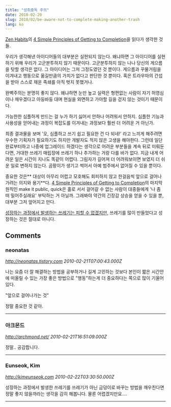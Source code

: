 ```yaml
---
title: "성취중독 주의"
date: 2010-02-20
slug: 2010/02/be-aware-not-to-complete-making-another-trash
lang: ko
---
```


[Zen Habits](http://zenhabits.net/)의 [4 Simple Principles of Getting to Completion](http://zenhabits.net/2010/02/completion-principles/)을 읽다가 생각한 것들.

우리가 생각해낸 아이디어들의 대부분은 실현되지 않는다. 왜냐하면 그 아이디어를 실현하기 위해 우리가 고군분투하지 않기 때문이다. 고군분투하지 않는 나나 당신의 게으름을 탓할 생각은 없다. 그 아이디어는 그저 그정도였던 것 뿐이다. 게으름과 꾸물거림을 이겨내고 행동으로 옮길만큼의 가치가 없다고 판단한 것 뿐이다. 혹은 트라우마의 간섭을 받아 스스로 채운 족쇄를 아직 벗지 못했거나.

완벽주의는 분명히 좋지 않다. 왜냐하면 눈만 높고 실력은 형편없는 사람이 자기 허영심이나 채우겠다고 아둥바둥 대며 현실을 외면하고 가야할 길을 걷지 않는 것이기 때문이다.

가능한한 심플하게 만드는 걸 누가 하기 싫어서 안하나 어려워서 안하지. 심플한 기능과 사용성을 얻어내는 과정이 복잡도를 이겨내는 과정보다 훨씬 더 어려운 거 아닌가.

최종 결과물을 보며 '오, 심플하고 쓰기 쉽고 필요한 건 다 되네!' 라고 느끼게 해주려면 우수한 기획자가 필요하기도 하지만 개발자도 적지 않은 고생을 해야한다. 그런데 일단 완료부터하고 나중에 업그레이드 하겠다는 생각으로 어려운 부분들을 계속 뒤로 미뤄둔다면, 거대한 쓰레기 매립장에 쓰레기 하나 추가하는 거랑 다를 바가 없다. 지금 내게 어려운 일은 시간이 지나도 똑같이 어렵다. 그림자가 길어져 더 어려워보이면 보였지 더 쉬운 일로 변하지 않는다. 곰팡이가 생기고 썩어서 아예 범주에서 없어질 수 있을 뿐이다.

중요한 것은** 대상이 아무리 어렵고 모호해도 회피하지 않고 한걸음씩 앞으로 걸어나가려는 의지와 용기**다. [4 Simple Principles of Getting to Completion](http://zenhabits.net/2010/02/completion-principles/)의 마지막 원칙인 make it public, quick은 홀로 서서 걸어갈 수 없는 사람이 대중들에게 '나 좀 떠 밀어주실래요' 부탁하는 거 아닐까. 그래봐야 약간의 긴장감 상승을 얻을 수 있을 뿐, 대부분 그저 엎어지고 만다.

[성장하는 과정에서 발생하는 쓰레기는 피할 수 없겠지만](http://www.illuminatedmind.net/2010/01/12/how-to-suck-at-anything/), 쓰레기를 많이 만들었다고 성장하는 것은 절대로 아니다.

## Comments

### neonatas
*http://neonatas.tistory.com*
*2010-02-21T07:00:43.000Z*

나는 요즘 더 잘 해결하는 방법을 공부하거나 길게 고민하는 것보다 본인이 짧은 시간안에 떠올릴 수 있는 가장 좋은 방법으로 "행동"하는게 더 중요하다는 쪽으로 많이 기울어있다. 

"앞으로 걸어나가는 것"

정말 중요한 것 같아.

---

### 아크몬드
*http://archmond.net/*
*2010-02-21T16:51:09.000Z*

정말.. 공감합니다.

---

### Eunseok, Kim
*http://kimeunseok.com*
*2010-02-22T03:30:50.000Z*

성장하는 과정에서 발생한 쓰레기를 쓰레기가 아닌 금덩이로 바꾸는 방법을 깨우친다면 정말 좋지 않을까라는 생각을 감히 해봅니다. 물론 어렵겠지만요....

---

